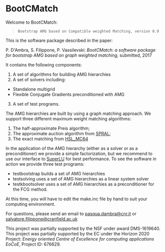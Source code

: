 # BootCMatch
Welcome to BootCMatch:
>     Bootstrap AMG based on Compatible weighted Matching, version 0.9
This is the software package described in the paper:

P. D'Ambra, S. Filippone, P. Vassilevski: *BootCMatch: a software package for bootstrap AMG based on graph weighted matching,*
submitted, 2017

It contains  the following components: 
1. A set of algorithms for building AMG hierarchies
2. A set of solvers including: 
  * Standalone multigrid
  * Flexible Conjugate Gradients preconditioned with AMG
3. A set of test programs.

The AMG hierarchies are built by using a graph matching approach. We support three different maximum weight matching algorithms:
1. The half-approximate Preis algorithm;
2. The approximate auction algorithm from [SPRAL](http://www.numerical.rl.ac.uk/spral/);
3. The exact matching from [HSL_MC64](http://www.hsl.rl.ac.uk/catalogue/hsl_mc64.html)

In the application of the AMG hierarchy (either as a solver or as a preconditioner) we provide a simple factorization, but we recommend to use our interface to [SuperLU](http://crd-legacy.lbl.gov/~xiaoye/SuperLU/) for best performance.
To see the software in action we provide three test programs:
* testbootstrap     builds a set of AMG hierarchies
* testsolving       uses a set of AMG hierarchies as a linear system solver
* testkbootsolver   uses a set of AMG hierarchies as a preconditioner for the FCG method. 

At this time, you will have to edit the make.inc file by hand to suit your computing environment. 

For questions, please send an email to pasqua.dambra@cnr.it or salvatore.filippone@cranfield.ac.uk 

This project was partially supported by the NSF under award DMS-1619640.
This project was partially supported  by the EC under the Horizon 2020 Project: *Energy oriented Centre of Excellence for computing applications EoCoE*, Project ID: 676629.
